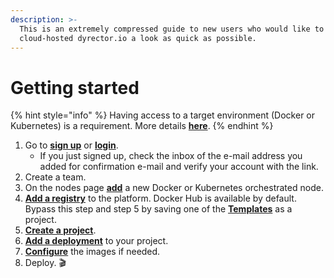 ```yaml
---
description: >-
  This is an extremely compressed guide to new users who would like to give
  cloud-hosted dyrector.io a look as quick as possible.
---
```


# Getting started

{% hint style="info" %}
Having access to a target environment (Docker or Kubernetes) is a requirement. More details [**here**](../basics/components.md#node).
{% endhint %}

1. Go to [**sign up**](https://app.dyrectorio.com/auth/register) or [**login**](https://app.dyrectorio.com).
   * If you just signed up, check the inbox of the e-mail address you added for confirmation e-mail and verify your account with the link.
2. Create a team.
3. On the nodes page [**add**](../docs/tutorials/register-your-node.md) a new Docker or Kubernetes orchestrated node.
4. [**Add a registry**](../docs/tutorials/add-your-registry/) to the platform. Docker Hub is available by default. Bypass this step and step 5 by saving one of the [**Templates**](../features/templates/) as a project.
5. [**Create a project**](../docs/tutorials/create-your-product/).
6. [**Add a deployment**](../docs/tutorials/deploy-your-product.md) to your project.
7. [**Configure**](../features/configuration-management/) the images if needed.
8. Deploy. 🎬
